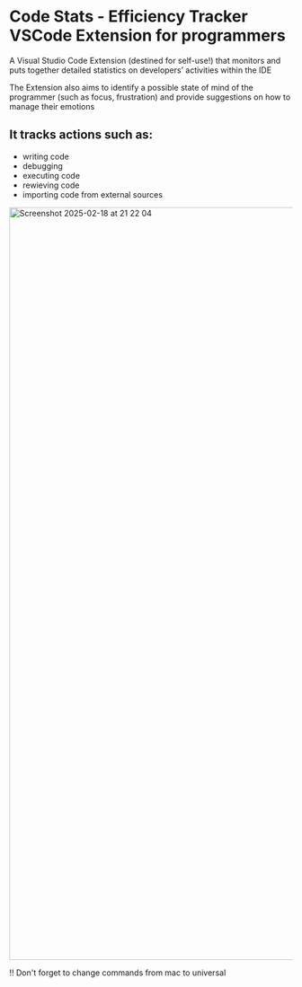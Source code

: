 # Code Stats - Efficiency Tracker VSCode Extension for programmers 

A Visual Studio Code Extension (destined for self-use!) that monitors and puts together detailed statistics on developers’ activities within the IDE

The Extension also aims to identify a possible state of mind of the programmer (such as focus, frustration) and provide suggestions on how to manage their emotions

## It tracks actions such as:
- writing code
- debugging
- executing code
- rewieving code
- importing code from external sources

<img width="1341" alt="Screenshot 2025-02-18 at 21 22 04" src="https://github.com/user-attachments/assets/a730050a-a16c-4cd7-839d-4e37cf217aa2" />

!! Don't forget to change commands from mac to universal